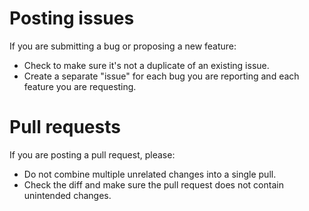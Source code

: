 # Posting issues

If you are submitting a bug or proposing a new feature:

* Check to make sure it's not a duplicate of an existing issue.
* Create a separate "issue" for each bug you are reporting and each feature you are requesting.

# Pull requests

If you are posting a pull request, please:

* Do not combine multiple unrelated changes into a single pull.
* Check the diff and make sure the pull request does not contain unintended changes.

